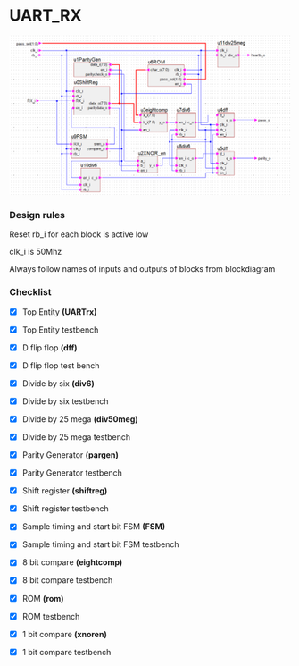 # UART_RX
![Block diagram](/images/block.jpg)


### Design rules

Reset rb_i for each block is active low

clk_i is 50Mhz

Always follow names of inputs and outputs of blocks from blockdiagram

### Checklist

- [x] Top Entity **(UARTrx)** 

- [x] Top Entity testbench

- [x] D flip flop **(dff)**

- [x] D flip flop test bench

- [x] Divide by six **(div6)**

- [x] Divide by six testbench

- [x] Divide by 25 mega **(div50meg)**

- [x] Divide by 25 mega testbench

- [x] Parity Generator **(pargen)**

- [x] Parity Generator testbench

- [x] Shift register **(shiftreg)**

- [x] Shift register testbench

- [x] Sample timing and start bit FSM **(FSM)**

- [x] Sample timing and start bit FSM testbench

- [x] 8 bit compare **(eightcomp)**

- [x] 8 bit compare testbench

- [x] ROM **(rom)**

- [x] ROM testbench

- [x] 1 bit compare **(xnoren)**

- [x] 1 bit compare testbench

